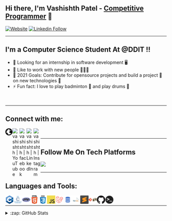## Hi there, I'm Vashishth Patel - [Competitive Programmer][website] 👋

[![Website](https://shields.io/badge/Portfolio-up-blue?style=for-the-badge)](https://vashishth.epizy.com/?i=1)
[![Linkedin Follow](https://shields.io/badge/Follow%20@Vashishth%20Patel-740-green?logo=linkedin&style=for-the-badge)](https://www.linkedin.com/in/vashishth-patel-312a52204/)
<br/>

---

## I'm a Computer Science Student At @DDIT !!

- 🔭 Looking for an internship in software development 🖥️
- 🌱 Like to work with new people 🧑‍🤝‍🧑
- 🥅 2021 Goals: Contribute for opensource projects and build a project 📗 on new technologies 📡 
- ⚡ Fun fact: I love to play badminton 🏸 and play drums 🎼
<br/>

---

## Connect with me:

[<img align="left" alt="vashishth.epizy.com" width="22px" src="https://raw.githubusercontent.com/iconic/open-iconic/master/svg/globe.svg" />][website]
[<img align="left" alt="vashishth | YouTube" width="22px" src="https://cdn.jsdelivr.net/npm/simple-icons@v3/icons/youtube.svg" />][youtube]
[<img align="left" alt="vashishth | facebook" width="22px" src="https://cdn.jsdelivr.net/npm/simple-icons@v3/icons/facebook.svg" />][facebook]
[<img align="left" alt="vashishth | LinkedIn" width="22px" src="https://cdn.jsdelivr.net/npm/simple-icons@v3/icons/linkedin.svg" />][linkedin]
[<img align="left" alt="vashishth | Instagram" width="22px" src="https://cdn.jsdelivr.net/npm/simple-icons@v3/icons/instagram.svg" />][instagram]
<br />

---

## Follow Me On Tech Platforms
<img src="https://img.icons8.com/windows/64/000000/hackerrank.png"/>

---

## Languages and Tools:

<img align="left" alt="Visual Studio Code" width="26px" src="https://raw.githubusercontent.com/github/explore/80688e429a7d4ef2fca1e82350fe8e3517d3494d/topics/cpp/cpp.png" />
<img align="left" alt="Visual Studio Code" width="26px" src="https://raw.githubusercontent.com/github/explore/80688e429a7d4ef2fca1e82350fe8e3517d3494d/topics/c/c.png" />
<img align="left" alt="HTML5" width="26px" src="https://raw.githubusercontent.com/github/explore/80688e429a7d4ef2fca1e82350fe8e3517d3494d/topics/php/php.png" />
<img align="left" alt="HTML5" width="26px" src="https://raw.githubusercontent.com/github/explore/80688e429a7d4ef2fca1e82350fe8e3517d3494d/topics/html/html.png" />
<img align="left" alt="CSS3" width="26px" src="https://raw.githubusercontent.com/github/explore/80688e429a7d4ef2fca1e82350fe8e3517d3494d/topics/css/css.png" />
<img align="left" alt="JavaScript" width="26px" src="https://raw.githubusercontent.com/github/explore/80688e429a7d4ef2fca1e82350fe8e3517d3494d/topics/javascript/javascript.png" />
<img align="left" alt="Node.js" width="26px" src="https://raw.githubusercontent.com/github/explore/80688e429a7d4ef2fca1e82350fe8e3517d3494d/topics/laravel/laravel.png" />
<img align="left" alt="SQL" width="26px" src="https://raw.githubusercontent.com/github/explore/80688e429a7d4ef2fca1e82350fe8e3517d3494d/topics/sql/sql.png" />
<img align="left" alt="MySQL" width="26px" src="https://raw.githubusercontent.com/github/explore/80688e429a7d4ef2fca1e82350fe8e3517d3494d/topics/mysql/mysql.png" />
<img align="left" alt="Visual Studio Code" width="26px" src="https://raw.githubusercontent.com/github/explore/80688e429a7d4ef2fca1e82350fe8e3517d3494d/topics/sublime-text/sublime-text.png" />
<img align="left" alt="Git" width="26px" src="https://raw.githubusercontent.com/github/explore/80688e429a7d4ef2fca1e82350fe8e3517d3494d/topics/git/git.png" />
<img align="left" alt="GitHub" width="26px" src="https://raw.githubusercontent.com/github/explore/78df643247d429f6cc873026c0622819ad797942/topics/github/github.png" />
<img align="left" alt="Terminal" width="26px" src="https://raw.githubusercontent.com/github/explore/80688e429a7d4ef2fca1e82350fe8e3517d3494d/topics/terminal/terminal.png" />
<br />

---

<details>
  <summary>:zap: GitHub Stats</summary>

   <p align="center">
    <a href="https://github.com/vasu-1/vasu-1">
      <img alt="GitHub all releases" src="https://img.shields.io/github/downloads/vasu-1/vasu-1/total?label=Downloads&logo=github">
    </a>
    <a href="https://github.com/vasu-1/vasu-1/issues">
      <img alt="GitHub issues" src="https://img.shields.io/github/issues/vasu-1/vasu-1?logo=github">
    </a>
    <a href="https://github.com/vasu-1/vasu-1/commits">
      <img alt="GitHub last commit" src="https://img.shields.io/github/last-commit/vasu-1/vasu-1?logo=github">
    </a>
    <a href="https://github.com/vasu-1/vasu-1/pulls">
      <img alt="GitHub pull requests" src="https://img.shields.io/github/issues-pr/vasu-1/vasu-1?logo=github">
    </a>
    </p>

</details>

[website]: https://vashishth.epizy.com/?i=1
[facebook]: https://www.facebook.com/vashishthchaudhary/
[youtube]: https://www.youtube.com/channel/UCT_aAHVTwIPvW3mEUfHbB7g
[instagram]: https://www.instagram.com/vashishthchaudhary/
[linkedin]: https://www.linkedin.com/in/vashishth-patel-312a52204/